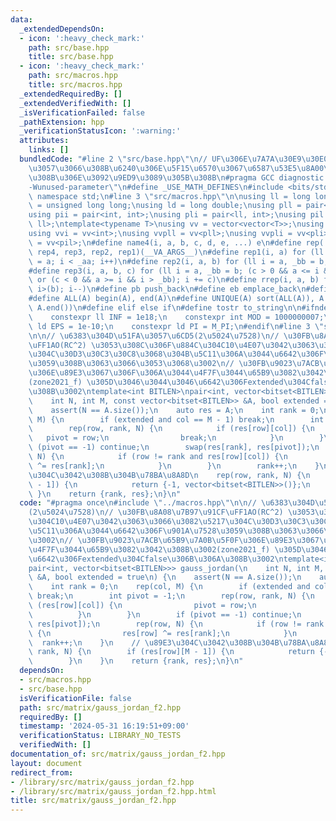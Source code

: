 ```yaml
---
data:
  _extendedDependsOn:
  - icon: ':heavy_check_mark:'
    path: src/base.hpp
    title: src/base.hpp
  - icon: ':heavy_check_mark:'
    path: src/macros.hpp
    title: src/macros.hpp
  _extendedRequiredBy: []
  _extendedVerifiedWith: []
  _isVerificationFailed: false
  _pathExtension: hpp
  _verificationStatusIcon: ':warning:'
  attributes:
    links: []
  bundledCode: "#line 2 \"src/base.hpp\"\n// UF\u306E\u7A7A\u30E9\u30E0\u30C0\u6E21\
    \u3057\u3066\u308B\u6240\u306E\u5F15\u6570\u3067\u6587\u53E5\u8A00\u308F\u308C\
    \u308B\u306E\u3092\u9ED9\u3089\u305B\u308B\n#pragma GCC diagnostic ignored \"\
    -Wunused-parameter\"\n#define _USE_MATH_DEFINES\n#include <bits/stdc++.h>\nusing\
    \ namespace std;\n#line 3 \"src/macros.hpp\"\n\nusing ll = long long;\nusing ull\
    \ = unsigned long long;\nusing ld = long double;\nusing pll = pair<ll, ll>;\n\
    using pii = pair<int, int>;\nusing pli = pair<ll, int>;\nusing pil = pair<int,\
    \ ll>;\ntemplate<typename T>\nusing vv = vector<vector<T>>;\nusing vvl = vv<ll>;\n\
    using vvi = vv<int>;\nusing vvpll = vv<pll>;\nusing vvpli = vv<pli>;\nusing vvpil\
    \ = vv<pil>;\n#define name4(i, a, b, c, d, e, ...) e\n#define rep(...) name4(__VA_ARGS__,\
    \ rep4, rep3, rep2, rep1)(__VA_ARGS__)\n#define rep1(i, a) for (ll i = 0, _aa\
    \ = a; i < _aa; i++)\n#define rep2(i, a, b) for (ll i = a, _bb = b; i < _bb; i++)\n\
    #define rep3(i, a, b, c) for (ll i = a, _bb = b; (c > 0 && a <= i && i < _bb)\
    \ or (c < 0 && a >= i && i > _bb); i += c)\n#define rrep(i, a, b) for (ll i=(a);\
    \ i>(b); i--)\n#define pb push_back\n#define eb emplace_back\n#define mkp make_pair\n\
    #define ALL(A) begin(A), end(A)\n#define UNIQUE(A) sort(ALL(A)), A.erase(unique(ALL(A)),\
    \ A.end())\n#define elif else if\n#define tostr to_string\n\n#ifndef CONSTANTS\n\
    \    constexpr ll INF = 1e18;\n    constexpr int MOD = 1000000007;\n    constexpr\
    \ ld EPS = 1e-10;\n    constexpr ld PI = M_PI;\n#endif\n#line 3 \"src/matrix/gauss_jordan_f2.hpp\"\
    \n\n// \u6383\u304D\u51FA\u3057\u6CD5(2\u5024\u7528)\n// \u30FB\u8A08\u7B97\u91CF\
    \uFF1AO(RC^2) \u3053\u308C\u306F\u884C\u304C10\u4E07\u3042\u3063\u3066\u3082\u5217\
    \u304C\u30D3\u30C3\u30C8\u3068\u304B\u5C11\u306A\u3044\u6642\u306F\u901A\u7528\
    \u3059\u308B\u3063\u3066\u3053\u3068\u3002\n// \u30FB\u9023\u7ACB\u65B9\u7A0B\u5F0F\
    \u306E\u89E3\u3067\u306F\u306A\u3044\u4F7F\u3044\u65B9\u3082\u3042\u308B\u3002\
    (zone2021_f) \u305D\u3046\u3044\u3046\u6642\u306Fextended\u304Cfalse\u306B\u306A\
    \u308B\u3002\ntemplate<int BITLEN>\npair<int, vector<bitset<BITLEN>>> gauss_jordan(\n\
    \    int N, int M, const vector<bitset<BITLEN>> &A, bool extended = true\n) {\n\
    \    assert(N == A.size());\n    auto res = A;\n    int rank = 0;\n    rep(col,\
    \ M) {\n        if (extended and col == M - 1) break;\n        int pivot = -1;\n\
    \        rep(row, rank, N) {\n            if (res[row][col]) {\n             \
    \   pivot = row;\n                break;\n            }\n        }\n        if\
    \ (pivot == -1) continue;\n        swap(res[rank], res[pivot]);\n        rep(row,\
    \ N) {\n            if (row != rank and res[row][col]) {\n                res[row]\
    \ ^= res[rank];\n            }\n        }\n        rank++;\n    }\n    // \u89E3\
    \u304C\u3042\u308B\u304B\u78BA\u8A8D\n    rep(row, rank, N) {\n        if (res[row][M\
    \ - 1]) {\n            return {-1, vector<bitset<BITLEN>>()};\n        }\n   \
    \ }\n    return {rank, res};\n}\n"
  code: "#pragma once\n#include \"../macros.hpp\"\n\n// \u6383\u304D\u51FA\u3057\u6CD5\
    (2\u5024\u7528)\n// \u30FB\u8A08\u7B97\u91CF\uFF1AO(RC^2) \u3053\u308C\u306F\u884C\
    \u304C10\u4E07\u3042\u3063\u3066\u3082\u5217\u304C\u30D3\u30C3\u30C8\u3068\u304B\
    \u5C11\u306A\u3044\u6642\u306F\u901A\u7528\u3059\u308B\u3063\u3066\u3053\u3068\
    \u3002\n// \u30FB\u9023\u7ACB\u65B9\u7A0B\u5F0F\u306E\u89E3\u3067\u306F\u306A\u3044\
    \u4F7F\u3044\u65B9\u3082\u3042\u308B\u3002(zone2021_f) \u305D\u3046\u3044\u3046\
    \u6642\u306Fextended\u304Cfalse\u306B\u306A\u308B\u3002\ntemplate<int BITLEN>\n\
    pair<int, vector<bitset<BITLEN>>> gauss_jordan(\n    int N, int M, const vector<bitset<BITLEN>>\
    \ &A, bool extended = true\n) {\n    assert(N == A.size());\n    auto res = A;\n\
    \    int rank = 0;\n    rep(col, M) {\n        if (extended and col == M - 1)\
    \ break;\n        int pivot = -1;\n        rep(row, rank, N) {\n            if\
    \ (res[row][col]) {\n                pivot = row;\n                break;\n  \
    \          }\n        }\n        if (pivot == -1) continue;\n        swap(res[rank],\
    \ res[pivot]);\n        rep(row, N) {\n            if (row != rank and res[row][col])\
    \ {\n                res[row] ^= res[rank];\n            }\n        }\n      \
    \  rank++;\n    }\n    // \u89E3\u304C\u3042\u308B\u304B\u78BA\u8A8D\n    rep(row,\
    \ rank, N) {\n        if (res[row][M - 1]) {\n            return {-1, vector<bitset<BITLEN>>()};\n\
    \        }\n    }\n    return {rank, res};\n}\n"
  dependsOn:
  - src/macros.hpp
  - src/base.hpp
  isVerificationFile: false
  path: src/matrix/gauss_jordan_f2.hpp
  requiredBy: []
  timestamp: '2024-05-31 16:19:51+09:00'
  verificationStatus: LIBRARY_NO_TESTS
  verifiedWith: []
documentation_of: src/matrix/gauss_jordan_f2.hpp
layout: document
redirect_from:
- /library/src/matrix/gauss_jordan_f2.hpp
- /library/src/matrix/gauss_jordan_f2.hpp.html
title: src/matrix/gauss_jordan_f2.hpp
---
```


